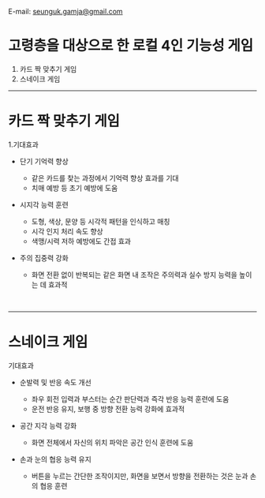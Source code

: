 E-mail: seunguk.gamja@gmail.com

# 고령층을 대상으로 한 로컬 4인 기능성 게임
1. 카드 짝 맞추기 게임
2. 스네이크 게임

---
# 카드 짝 맞추기 게임
1.기대효과
- 단기 기억력 향상
  - 같은 카드를 찾는 과정에서 기억력 향상 효과를 기대
  - 치매 예방 등 초기 예방에 도움
    
- 시지각 능력 훈련
  - 도형, 색상, 문양 등 시각적 패턴을 인식하고 매칭
  - 시각 인지 처리 속도 향상
  - 색맹/시력 저하 예방에도 간접 효과
    
- 주의 집중력 강화
  - 화면 전환 없이 반복되는 같은 화면 내 조작은 주의력과 실수 방지 능력을 높이는 데 효과적

<br>


---
# 스네이크 게임
기대효과
- 순발력 및 반응 속도 개선
  - 좌우 회전 입력과 부스터는 순간 판단력과 즉각 반응 능력 훈련에 도움
  - 운전 반응 유지, 보행 중 방향 전환 능력 강화에 효과적
 
- 공간 지각 능력 강화
  - 화면 전체에서 자신의 위치 파악은 공간 인식 훈련에 도움

- 손과 눈의 협응 능력 유지
  - 버튼을 누르는 간단한 조작이지만, 화면을 보면서 방향을 전환하는 것은 눈과 손의 협응 훈련

<br>


